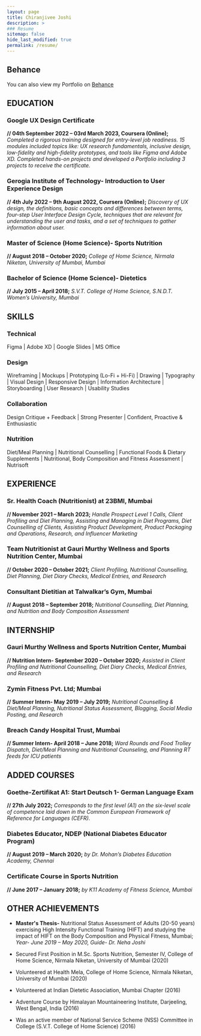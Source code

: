 ```yaml
---
layout: page
title: Chiranjivee Joshi
description: >
### Resume
sitemap: false
hide_last_modified: true
permalink: /resume/
---
```

## Behance
You can also view my Portfolio on [Behance](https://www.behance.net/chiranjjoshi)

## **EDUCATION**
### Google UX Design Certificate 
**// 04th September 2022 – 03rd March 2023, Coursera (Online);**
*Completed a rigorous training designed for entry-level job readiness. 15 modules included topics like: UX research fundamentals, inclusive design, low-fidelity and high-fidelity prototypes, and tools like Figma and Adobe XD. Completed hands-on projects and developed a Portfolio including 3 projects to receive the certificate.* 
### Gerogia Institute of Technology- Introduction to User Experience Design
**// 4th July 2022 – 9th August 2022, Coursera (Online);**
*Discovery of UX design, the definitions, basic concepts and differences between terms, four-step User Interface Design Cycle, techniques that are relevant for understanding the user and tasks, and a set of techniques to gather information about user.* 
### Master of Science (Home Science)- Sports Nutrition
**// August 2018 – October 2020;**
*College of Home Science, Nirmala Niketan, University of Mumbai, Mumbai*
### Bachelor of Science (Home Science)- Dietetics
**// July 2015 – April 2018;**
*S.V.T. College of Home Science, S.N.D.T. Women’s University, Mumbai*

## **SKILLS**
### Technical
Figma | Adobe XD | Google Slides | MS Office
### Design
Wireframing | Mockups | Prototyping (Lo-Fi + Hi-Fi) | Drawing | Typography | Visual Design | Responsive Design | Information Architecture | Storyboarding | User Research | Usability Studies
### Collaboration
Design Critique + Feedback | Strong Presenter | Confident, Proactive & Enthusiastic
### Nutrition
Diet/Meal Planning | Nutritional Counselling | Functional Foods & Dietary Supplements | Nutritional, Body Composition and Fitness Assessment | Nutrisoft

## **EXPERIENCE**
### Sr. Health Coach (Nutritionist) at 23BMI, Mumbai
**// November 2021 – March 2023;**
*Handle Prospect Level 1 Calls, Client Profiling and Diet Planning, Assisting and Managing in Diet Programs, Diet Counselling of Clients, Assisting Product Development, Product Packaging and Operations, Research, and Influencer Marketing*
### Team Nutritionist at Gauri Murthy Wellness and Sports Nutrition Center, Mumbai
**// October 2020 – October 2021;**
*Client Profiling, Nutritional Counselling, Diet Planning, Diet Diary Checks, Medical Entries, and Research*
### Consultant Dietitian at Talwalkar’s Gym, Mumbai 
**// August 2018 – September 2018;**
*Nutritional Counselling, Diet Planning, and Nutrition and Body Composition Assessment*

## **INTERNSHIP**
### Gauri Murthy Wellness and Sports Nutrition Center, Mumbai 
**// Nutrition Intern- September 2020 – October 2020;**
*Assisted in Client Profiling and Nutritional Counselling, Diet Diary Checks, Medical Entries, and Research*
### Zymin Fitness Pvt. Ltd; Mumbai
**// Summer Intern- May 2019 – July 2019;**
*Nutritional Counselling & Diet/Meal Planning, Nutritional Status Assessment, Blogging, Social Media Posting, and Research*
### Breach Candy Hospital Trust, Mumbai
**// Summer Intern- April 2018 – June 2018;**
*Ward Rounds and Food Trolley Dispatch, Diet/Meal Planning and Nutritional Counseling, and Planning RT feeds for ICU patients*

## **ADDED COURSES**
### Goethe-Zertifikat A1: Start Deutsch 1- German Language Exam
**// 27th July 2022;**
*Corresponds to the first level (A1) on the six-level scale of competence laid down in the Common European Framework of Reference for Languages (CEFR).*
### Diabetes Educator, NDEP (National Diabetes Educator Program)
**// August  2019 – March 2020;**
*by Dr. Mohan’s Diabetes Education Academy, Chennai*
### Certificate Course in Sports Nutrition
**// June  2017 – January 2018;**
*by K11 Academy of Fitness Science, Mumbai*

## **OTHER ACHIEVEMENTS**
* **Master's Thesis-**
Nutritional Status Assessment of Adults (20-50 years) exercising High Intensity Functional Training (HIFT) and studying the impact of HIFT on the Body Composition and Physical Fitness, Mumbai; *Year- June 2019 – May 2020, Guide- Dr. Neha Joshi*

* Secured First Position in M.Sc. Sports Nutrition, Semester IV, College of Home Science, Nirmala Niketan, University of Mumbai (2020)

* Volunteered at Health Mela, College of Home Science, Nirmala Niketan, University of Mumbai (2020)

* Volunteered at Indian Dietetic Association, Mumbai Chapter (2016)

* Adventure Course by Himalayan Mountaineering Institute, Darjeeling, West Bengal, India (2016)

* Was an active member of National Service Scheme (NSS) Committee in College (S.V.T. College of Home Science) (2016)
